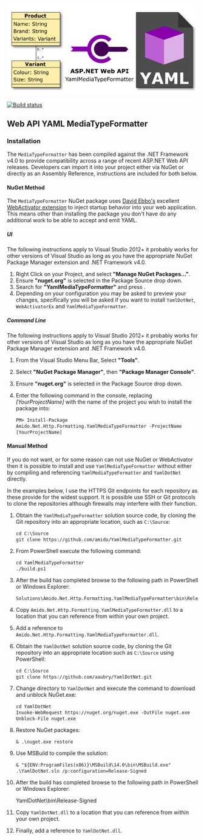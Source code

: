 ![Web API YAML MediaTypeFormatter](Artefacts/logo.png)

[![Build status](https://ci.appveyor.com/api/projects/status/x53x7nq4ppfn15y0/branch/master?svg=true)](https://ci.appveyor.com/project/richard-slater/yamlmediatypeformatter/branch/master)

## Web API YAML MediaTypeFormatter

### Installation
The `MediaTypeFormatter` has been compiled against the .NET Framework v4.0 to provide compatibility across a range of recent ASP.NET Web API releases. Developers can import it into your project either via NuGet or directly as an Assembly Reference, instructions are included for both below.

#### NuGet Method
The `MediaTypeFormatter` NuGet package uses [David Ebbo's](https://github.com/davidebbo) excellent [WebActivator extension](https://github.com/davidebbo/WebActivator) to inject startup behavior into your web application.  This means other than installing the package you don't have do any additional work to be able to accept and emit YAML.

##### UI
The following instructions apply to Visual Studio 2012+ it probably works for other versions of Visual Studio as long as you have the appropriate NuGet Package Manager extension and .NET Framework v4.0.

 1. Right Click on your Project, and select **"Manage NuGet Packages..."**.
 2. Ensure **"nuget.org"** is selected in the Package Source drop down.
 3. Search for **"YamlMediaTypeFormatter"** and press <Enter>.
 4. Depending on your configuration you may be asked to preview your changes, specifically you will be asked if you want to install `YamlDotNet`, `WebActivatorEx` and `YamlMediaTypeFormatter`.

##### Command Line

The following instructions apply to Visual Studio 2012+ it probably works for other versions of Visual Studio as long as you have the appropriate NuGet Package Manager extension and .NET Framework v4.0.

 1. From the Visual Studio Menu Bar, Select **"Tools"**.
 2. Select **"NuGet Package Manager"**, then **"Package Manager Console"**.
 3. Ensure **"nuget.org"** is selected in the Package Source drop down.
 4. Enter the following command in the console, replacing *[YourProjectName]* with the name of the project you wish to install the package into:

        PM> Install-Package Amido.Net.Http.Formatting.YamlMediaTypeFormatter -ProjectName [YourProjectName]

#### Manual Method

If you do not want, or for some reason can not use NuGet or WebActivator then it is possible to install and use `YamlMediaTypeFormatter` without either by compiling and referencing `YamlMediaTypeFormatter` and `YamlDotNet` directly.

In the examples below, I use the HTTPS Git endpoints for each repository as these provide for the widest support.  It is possible use SSH or Git protocols to clone the repositories although firewalls may interfere with their function.

 1. Obtain the `YamlMediaTypeFormatter` solution source code, by cloning the Git repository into an appropriate location, such as `C:\Source`:

        cd C:\Source
        git clone https://github.com/amido/YamlMediaTypeFormatter.git

 2. From PowerShell execute the following command:

        cd YamlMediaTypeFormatter
        ./build.ps1

 3. After the build has completed browse to the following path in PowerShell or Windows Explorer:

        Solutions\Amido.Net.Http.Formatting.YamlMediaTypeFormatter\bin\Release

 4. Copy `Amido.Net.Http.Formatting.YamlMediaTypeFormatter.dll` to a location that you can reference from within your own project.
 5. Add a reference to `Amido.Net.Http.Formatting.YamlMediaTypeFormatter.dll`.
 6. Obtain the `YamlDotNet` solution source code, by cloning the Git repository into an appropriate location such as `C:\Source` using PowerShell:

        cd C:\Source
        git clone https://github.com/aaubry/YamlDotNet.git

 7. Change directory to `YamlDotNet` and execute the command to download and unblock NuGet.exe:

        cd YamlDotNet
        Invoke-WebRequest https://nuget.org/nuget.exe -OutFile nuget.exe
        Unblock-File nuget.exe

 8. Restore NuGet packages:

        & .\nuget.exe restore

 9. Use MSBuild to compile the solution:

        & "${ENV:ProgramFiles(x86)}\MSBuild\14.0\bin\MSBuild.exe" .\YamlDotNet.sln /p:configuration=Release-Signed

 10. After the build has completed browse to the following path in PowerShell or Windows Explorer:

        YamlDotNet\bin\Release-Signed

 11. Copy `YamlDotNet.dll` to a location that you can reference from within your own project.
 12. Finally, add a reference to `YamlDotNet.dll`.
